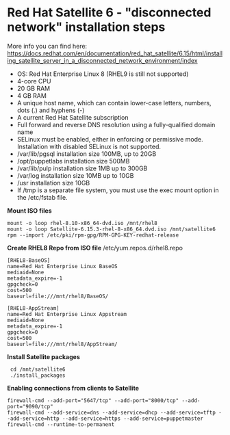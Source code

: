 # Red Hat Satellite 6 - "disconnected network" installation steps 


More info you can find here: https://docs.redhat.com/en/documentation/red_hat_satellite/6.15/html/installing_satellite_server_in_a_disconnected_network_environment/index 

- OS: Red Hat Enterprise Linux 8 (RHEL9 is still not supported)
- 4-core CPU
- 20 GB RAM 
- 4 GB RAM 
- A unique host name, which can contain lower-case letters, numbers, dots (.) and hyphens (-)
- A current Red Hat Satellite subscription
- Full forward and reverse DNS resolution using a fully-qualified domain name
- SELinux must be enabled, either in enforcing or permissive mode. Installation with disabled SELinux is not supported.
- /var/lib/pgsql installation size 100MB, up to 20GB
- /opt/puppetlabs installation size 500MB
- /var/lib/pulp installation size 1MB up to 300GB
- /var/log  installation size 10MB up to 10GB
- /usr installation size 10GB    
- If /tmp is a separate file system, you must use the exec mount option in the /etc/fstab file.

**Mount ISO files**
```
mount -o loop rhel-8.10-x86_64-dvd.iso /mnt/rhel8
mount -o loop Satellite-6.15.3-rhel-8-x86_64.dvd.iso /mnt/satellite6
rpm --import /etc/pki/rpm-gpg/RPM-GPG-KEY-redhat-release
```

**Create RHEL8 Repo from ISO file**
/etc/yum.repos.d/rhel8.repo
```
[RHEL8-BaseOS]
name=Red Hat Enterprise Linux BaseOS
mediaid=None
metadata_expire=-1
gpgcheck=0
cost=500
baseurl=file:///mnt/rhel8/BaseOS/

[RHEL8-AppStream]
name=Red Hat Enterprise Linux Appstream
mediaid=None
metadata_expire=-1
gpgcheck=0
cost=500
baseurl=file:///mnt/rhel8/AppStream/
```


**Install Satellite packages**
```
 cd /mnt/satellite6
 ./install_packages
```

**Enabling connections from clients to Satellite**
```
firewall-cmd --add-port="5647/tcp" --add-port="8000/tcp" --add-port="9090/tcp"
firewall-cmd --add-service=dns --add-service=dhcp --add-service=tftp --add-service=http --add-service=https --add-service=puppetmaster
firewall-cmd --runtime-to-permanent
```



